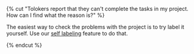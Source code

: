 {% cut "Tolokers report that they can't complete the tasks in my project. How can I find what the reason is?" %}

The easiest way to check the problems with the project is to try label it yourself. Use our [self labeling](../../../../guide/concepts/self-labeling.md) feature to do that.

{% endcut %}